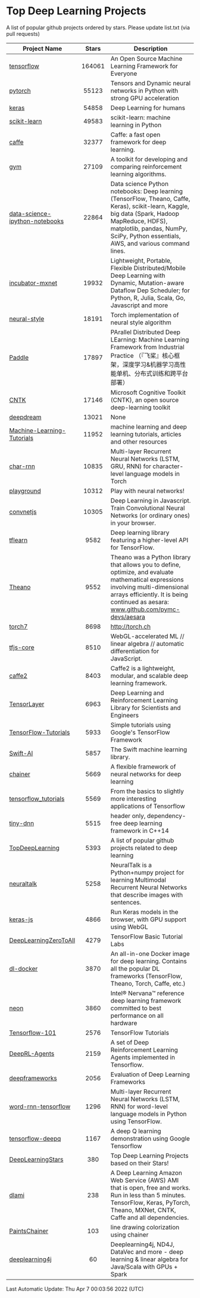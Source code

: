# Top Deep Learning Projects
A list of popular github projects ordered by stars.
Please update list.txt (via pull requests)

|Project Name| Stars | Description |
| ---------- |:-----:| ----------- |
| [tensorflow](https://github.com/tensorflow/tensorflow) | 164061 | An Open Source Machine Learning Framework for Everyone |
| [pytorch](https://github.com/pytorch/pytorch) | 55123 | Tensors and Dynamic neural networks in Python with strong GPU acceleration |
| [keras](https://github.com/keras-team/keras) | 54858 | Deep Learning for humans |
| [scikit-learn](https://github.com/scikit-learn/scikit-learn) | 49583 | scikit-learn: machine learning in Python |
| [caffe](https://github.com/BVLC/caffe) | 32377 | Caffe: a fast open framework for deep learning. |
| [gym](https://github.com/openai/gym) | 27109 | A toolkit for developing and comparing reinforcement learning algorithms. |
| [data-science-ipython-notebooks](https://github.com/donnemartin/data-science-ipython-notebooks) | 22864 | Data science Python notebooks: Deep learning (TensorFlow, Theano, Caffe, Keras), scikit-learn, Kaggle, big data (Spark, Hadoop MapReduce, HDFS), matplotlib, pandas, NumPy, SciPy, Python essentials, AWS, and various command lines. |
| [incubator-mxnet](https://github.com/apache/incubator-mxnet) | 19932 | Lightweight, Portable, Flexible Distributed/Mobile Deep Learning with Dynamic, Mutation-aware Dataflow Dep Scheduler; for Python, R, Julia, Scala, Go, Javascript and more |
| [neural-style](https://github.com/jcjohnson/neural-style) | 18191 | Torch implementation of neural style algorithm |
| [Paddle](https://github.com/PaddlePaddle/Paddle) | 17897 | PArallel Distributed Deep LEarning: Machine Learning Framework from Industrial Practice （『飞桨』核心框架，深度学习&机器学习高性能单机、分布式训练和跨平台部署） |
| [CNTK](https://github.com/microsoft/CNTK) | 17146 | Microsoft Cognitive Toolkit (CNTK), an open source deep-learning toolkit |
| [deepdream](https://github.com/google/deepdream) | 13021 | None |
| [Machine-Learning-Tutorials](https://github.com/ujjwalkarn/Machine-Learning-Tutorials) | 11952 | machine learning and deep learning tutorials, articles and other resources  |
| [char-rnn](https://github.com/karpathy/char-rnn) | 10835 | Multi-layer Recurrent Neural Networks (LSTM, GRU, RNN) for character-level language models in Torch |
| [playground](https://github.com/tensorflow/playground) | 10312 | Play with neural networks! |
| [convnetjs](https://github.com/karpathy/convnetjs) | 10305 | Deep Learning in Javascript. Train Convolutional Neural Networks (or ordinary ones) in your browser. |
| [tflearn](https://github.com/tflearn/tflearn) | 9582 | Deep learning library featuring a higher-level API for TensorFlow. |
| [Theano](https://github.com/Theano/Theano) | 9552 | Theano was a Python library that allows you to define, optimize, and evaluate mathematical expressions involving multi-dimensional arrays efficiently. It is being continued as aesara: www.github.com/pymc-devs/aesara |
| [torch7](https://github.com/torch/torch7) | 8698 | http://torch.ch |
| [tfjs-core](https://github.com/tensorflow/tfjs-core) | 8510 | WebGL-accelerated ML // linear algebra // automatic differentiation for JavaScript. |
| [caffe2](https://github.com/facebookarchive/caffe2) | 8403 | Caffe2 is a lightweight, modular, and scalable deep learning framework. |
| [TensorLayer](https://github.com/tensorlayer/TensorLayer) | 6963 | Deep Learning and Reinforcement Learning Library for Scientists and Engineers  |
| [TensorFlow-Tutorials](https://github.com/nlintz/TensorFlow-Tutorials) | 5933 | Simple tutorials using Google's TensorFlow Framework |
| [Swift-AI](https://github.com/Swift-AI/Swift-AI) | 5857 | The Swift machine learning library. |
| [chainer](https://github.com/chainer/chainer) | 5669 | A flexible framework of neural networks for deep learning |
| [tensorflow_tutorials](https://github.com/pkmital/tensorflow_tutorials) | 5569 | From the basics to slightly more interesting applications of Tensorflow |
| [tiny-dnn](https://github.com/tiny-dnn/tiny-dnn) | 5515 | header only, dependency-free deep learning framework in C++14 |
| [TopDeepLearning](https://github.com/aymericdamien/TopDeepLearning) | 5393 | A list of popular github projects related to deep learning |
| [neuraltalk](https://github.com/karpathy/neuraltalk) | 5258 | NeuralTalk is a Python+numpy project for learning Multimodal Recurrent Neural Networks that describe images with sentences. |
| [keras-js](https://github.com/transcranial/keras-js) | 4866 | Run Keras models in the browser, with GPU support using WebGL |
| [DeepLearningZeroToAll](https://github.com/hunkim/DeepLearningZeroToAll) | 4279 | TensorFlow Basic Tutorial Labs |
| [dl-docker](https://github.com/floydhub/dl-docker) | 3870 | An all-in-one Docker image for deep learning. Contains all the popular DL frameworks (TensorFlow, Theano, Torch, Caffe, etc.) |
| [neon](https://github.com/NervanaSystems/neon) | 3860 | Intel® Nervana™ reference deep learning framework committed to best performance on all hardware |
| [Tensorflow-101](https://github.com/sjchoi86/Tensorflow-101) | 2576 | TensorFlow Tutorials |
| [DeepRL-Agents](https://github.com/awjuliani/DeepRL-Agents) | 2159 | A set of Deep Reinforcement Learning Agents implemented in Tensorflow. |
| [deepframeworks](https://github.com/zer0n/deepframeworks) | 2056 | Evaluation of Deep Learning Frameworks |
| [word-rnn-tensorflow](https://github.com/hunkim/word-rnn-tensorflow) | 1296 | Multi-layer Recurrent Neural Networks (LSTM, RNN) for word-level language models in Python using TensorFlow. |
| [tensorflow-deepq](https://github.com/siemanko/tensorflow-deepq) | 1167 | A deep Q learning demonstration using Google Tensorflow |
| [DeepLearningStars](https://github.com/hunkim/DeepLearningStars) | 380 | Top Deep Learning Projects based on their Stars! |
| [dlami](https://github.com/ritchieng/dlami) | 238 | A Deep Learning Amazon Web Service (AWS) AMI that is open, free and works. Run in less than 5 minutes. TensorFlow, Keras, PyTorch, Theano, MXNet, CNTK, Caffe and all dependencies. |
| [PaintsChainer](https://github.com/taizan/PaintsChainer) | 103 | line drawing colorization using chainer |
| [deeplearning4j](https://github.com/deeplearning4j/deeplearning4j) | 60 | Deeplearning4j, ND4J, DataVec and more - deep learning & linear algebra for Java/Scala with GPUs + Spark |

Last Automatic Update: Thu Apr  7 00:03:56 2022 (UTC)

